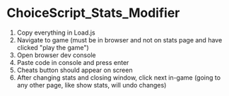 # ChoiceScript_Stats_Modifier
1. Copy everything in Load.js
2. Navigate to game (must be in browser and not on stats page and have clicked "play the game")
3. Open browser dev console
4. Paste code in console and press enter
5. Cheats button should appear on screen
6. After changing stats and closing window, click next in-game (going to any other page, like show stats, will undo changes)
